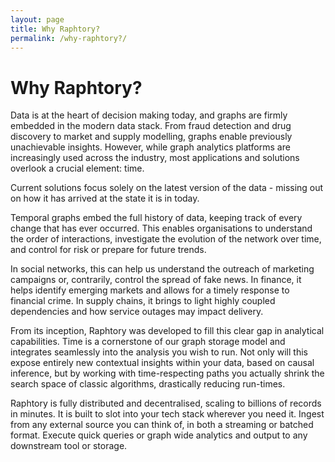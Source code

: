 ```yaml
---
layout: page
title: Why Raphtory?
permalink: /why-raphtory?/
---
```


# Why Raphtory?
Data is at the heart of decision making today, and graphs are firmly embedded in the modern data stack. From fraud detection and drug discovery to market and supply modelling, graphs enable previously unachievable insights. However, while graph analytics platforms are increasingly used across the industry, most applications and solutions overlook a crucial element: time. 
 
Current solutions focus solely on the latest version of the data - missing out on how it has arrived at the state it is in today. 

Temporal graphs embed the full history of data, keeping track of every change that has ever occurred. This enables organisations to understand the order of interactions, investigate the evolution of the network over time, and control for risk or prepare for future trends.

In social networks, this can help us understand the outreach of marketing campaigns or, contrarily, control the spread of fake news. In finance, it helps identify emerging markets and allows for a timely response to financial crime. In supply chains, it brings to light highly coupled dependencies and how service outages may impact delivery. 
 
From its inception, Raphtory was developed to fill this clear gap in analytical capabilities. Time is a cornerstone of our graph storage model and integrates seamlessly into the analysis you wish to run. 
Not only will this expose entirely new contextual insights within your data, based on causal inference, but by working with time-respecting paths you actually shrink the search space of classic algorithms,  drastically reducing run-times.

Raphtory is fully distributed and decentralised, scaling to billions of records in minutes. It is built to slot into your tech stack wherever you need it. Ingest from any external source you can think of, in both a streaming or batched format. Execute quick queries or graph wide analytics and output to any downstream tool or storage. 
